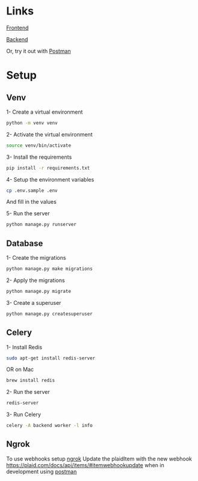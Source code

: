 # Links

[Frontend](https://budget-manager-frontend-0ec640b5ed51.herokuapp.com/)

[Backend](https://budget-manager-backend-1f09feed9afe.herokuapp.com/)

Or, try it out with [Postman](https://www.postman.com/spaceflight-cosmologist-42752282/workspace/budget-manager/overview)

# Setup

## Venv

1- Create a virtual environment

```bash
python -m venv venv
```

2- Activate the virtual environment

```bash
source venv/bin/activate
```

3- Install the requirements

```bash
pip install -r requirements.txt
```

4- Setup the environment variables

```bash
cp .env.sample .env
```

And fill in the values

5- Run the server

```bash
python manage.py runserver
```

## Database

1- Create the migrations

```bash
python manage.py make migrations
```

2- Apply the migrations

```bash
python manage.py migrate
```

3- Create a superuser

```bash
python manage.py createsuperuser
```

## Celery

1- Install Redis

```bash
sudo apt-get install redis-server
```

OR on Mac

```bash
brew install redis
```

2- Run the server

```bash
redis-server
```

3- Run Celery

```bash
celery -A backend worker -l info
```

## Ngrok

To use webhooks setup [ngrok](https://dashboard.ngrok.com/get-started/setup/macos)
Update the plaidItem with the new webhook https://plaid.com/docs/api/items/#itemwebhookupdate when in development using [postman](https://www.postman.com/spaceflight-cosmologist-42752282/workspace/budget-manager/request/31974229-beabd0bb-0c43-49d8-889b-0ee7eecaf08a)

